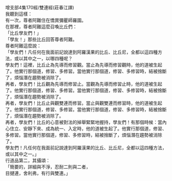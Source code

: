增支部4集170經/雙連經(莊春江譯)  
我聽到這樣：  
有一次，尊者阿難住在憍賞彌瞿師羅園。  
在那裡，尊者阿難這麼召喚比丘們：  
「比丘學友們！」  
「學友！」那些比丘回答尊者阿難。  
尊者阿難這麼說：  
「學友們！凡任何在我面前記說達到阿羅漢果的比丘、比丘尼，全都以這四種方法，或以其中之一，以哪四種呢？  
學友們！這裡，比丘止為先導而修習觀。當止為先導而修習觀時，他的道被生起了。他實行那個道，修習、多修習。當他實行那個道，修習、多修習時，結被捨斷了，煩惱潛在趨勢被消除了。  
再者，學友們！比丘觀為先導而修習止。當觀為先導而修習止時，他的道被生起了。他實行那個道，修習、多修習。當他實行那個道，修習、多修習時，結被捨斷了，煩惱潛在趨勢被消除了。  
再者，學友們！比丘止與觀雙連而修習。當止與觀雙連而修習時，他的道被生起了。他實行那個道，修習、多修習。當他實行那個道，修習、多修習時，結被捨斷了，煩惱潛在趨勢被消除了。  
再者，學友們！比丘的心意被對法的掉舉緊緊地握持，學友們！有那個時候：當內心住立、安靜下來、成為統一、入定時，他的道被生起了。他實行那個道，修習、多修習。當他實行那個道，修習、多修習時，結被捨斷了，煩惱潛在趨勢被消除了。  
學友們！凡任何在我面前記說達到阿羅漢果的比丘、比丘尼，全都以這四種方法，或以其中之一。」  
行道品第二，其攝頌：  
「簡要的，詳細與不淨，忍耐二則與二者，  
目揵連，舍利弗，有行與雙連。」  
  
  
